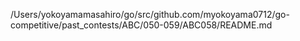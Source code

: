/Users/yokoyamamasahiro/go/src/github.com/myokoyama0712/go-competitive/past_contests/ABC/050-059/ABC058/README.md